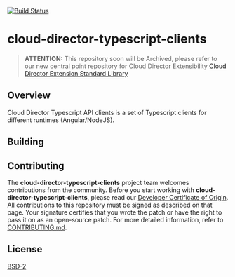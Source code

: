 [![Build Status](https://travis-ci.org/vmware/vcd-ext-sdk.svg?branch=master)](https://travis-ci.org/vmware/vcd-ext-sdk)

# cloud-director-typescript-clients
> **ATTENTION:** This repository soon will be Archived, please refer to our new central point repository for Cloud Director Extensibility [Cloud Director Extension Standard Library](https://github.com/vmware/cloud-director-extension-standard-library)
> 
## Overview

Cloud Director Typescript API clients is a set of Typescript clients for different runtimes (Angular/NodeJS).

## Building

## Contributing

The **cloud-director-typescript-clients** project team welcomes contributions from the community. Before you start working with **cloud-director-typescript-clients**, please read our [Developer Certificate of Origin](https://cla.vmware.com/dco). All contributions to this repository must be signed as described on that page. Your signature certifies that you wrote the patch or have the right to pass it on as an open-source patch. For more detailed information, refer to [CONTRIBUTING.md](CONTRIBUTING.md).

## License

[BSD-2](LICENSE.txt)